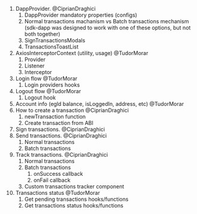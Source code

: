 1. DappProvider.    @CiprianDraghici
    1. DappProvider mandatory properties (configs)
    2. Normal transactions machanism vs Batch transactions mechanism (sdk-dapp was designed to work with one of these options, but not both together)
    3. SignTransactionsModals
    4. TransactionsToastList
2. AxiosInterceptorContext (utility, usage) @TudorMorar
    1. Provider
    2. Listener
    3. Interceptor
3. Login flow @TudorMorar
    1. Login providers hooks
4. Logout flow @TudorMorar
    1. Logout hook
5. Account info (egld balance, isLoggedIn, address, etc) @TudorMorar
6. How to create a transaction  @CiprianDraghici
    1. newTransaction function
    2. Create transaction from ABI
7. Sign transactions.    @CiprianDraghici
8. Send transactions.    @CiprianDraghici
    1. Normal transactions
    2. Batch transactions
9. Track transactions.   @CiprianDraghici
    1. Normal transactions
    2. Batch transactions
        1. onSuccess callback
        2. onFail callback
    3. Custom transactions tracker component
10. Transactions status @TudorMorar
    1. Get pending transactions hooks/functions
    2. Get transactions status hooks/functions

